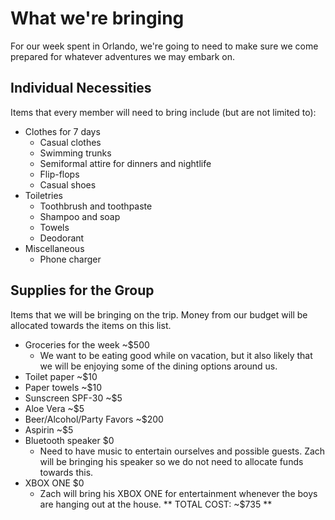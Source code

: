 # What we're bringing
For our week spent in Orlando, we're going to need to make sure we come prepared for whatever adventures we may embark on.



## Individual Necessities  
Items that every member will need to bring include (but are not limited to):
* Clothes for 7 days
  * Casual clothes
  * Swimming trunks
  * Semiformal attire for dinners and nightlife
  * Flip-flops
  * Casual shoes
* Toiletries
  * Toothbrush and toothpaste
  * Shampoo and soap
  * Towels
  * Deodorant
* Miscellaneous
  * Phone charger

## Supplies for the Group
Items that we will be bringing on the trip. Money from our budget will be allocated towards the items on this list.
* Groceries for the week ~$500
  * We want to be eating good while on vacation, but it also likely that we will be enjoying some of the dining options around us.
* Toilet paper ~$10
* Paper towels ~$10
* Sunscreen SPF-30 ~$5
* Aloe Vera ~$5
* Beer/Alcohol/Party Favors ~$200
* Aspirin ~$5
* Bluetooth speaker $0
  * Need to have music to entertain ourselves and possible guests. Zach will be bringing his speaker so we do not need to allocate funds towards this.
* XBOX ONE $0
  * Zach will bring his XBOX ONE for entertainment whenever the boys are hanging out at the house.
** TOTAL COST: ~$735 **
